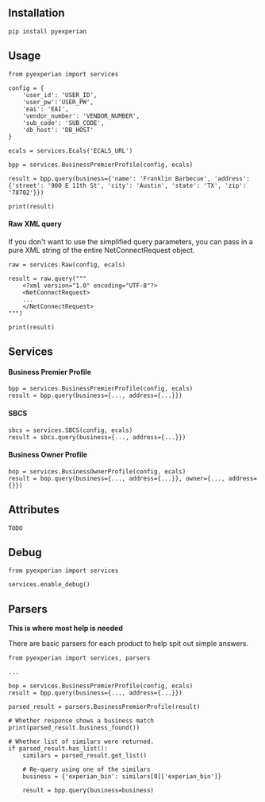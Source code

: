 ## Installation

    pip install pyexperian

## Usage

    from pyexperian import services
    
    config = {
        'user_id': 'USER_ID', 
        'user_pw':'USER_PW', 
        'eai': 'EAI', 
        'vendor_number': 'VENDOR_NUMBER', 
        'sub_code': 'SUB_CODE', 
        'db_host': 'DB_HOST'
    }
    
    ecals = services.Ecals('ECALS_URL')
    
    bpp = services.BusinessPremierProfile(config, ecals)
    
    result = bpp.query(business={'name': 'Franklin Barbecue', 'address': {'street': '900 E 11th St', 'city': 'Austin', 'state': 'TX', 'zip': '78702'}})
    
    print(result)
    
    
#### Raw XML query
If you don't want to use the simplified query parameters, you can pass in a pure XML string of the entire NetConnectRequest object.

    raw = services.Raw(config, ecals)
    
    result = raw.query("""
        <?xml version="1.0" encoding="UTF-8"?>
        <NetConnectRequest>
        ...
        </NetConnectRequest>
    """)
    
    print(result)

## Services

#### Business Premier Profile

    bpp = services.BusinessPremierProfile(config, ecals)
    result = bpp.query(business={..., address={...}})

#### SBCS

    sbcs = services.SBCS(config, ecals)
    result = sbcs.query(business={..., address={...}})
    
#### Business Owner Profile

    bop = services.BusinessOwnerProfile(config, ecals)
    result = bop.query(business={..., address={...}}, owner={..., address={}})
    

## Attributes

    TODO

## Debug 

    from pyexperian import services
    
    services.enable_debug()
    
## Parsers

**This is where most help is needed**

There are basic parsers for each product to help spit out simple answers.

    from pyexperian import services, parsers    
    
    ...
    
    bop = services.BusinessPremierProfile(config, ecals)
    result = bpp.query(business={..., address={...}})
    
    parsed_result = parsers.BusinessPremierProfile(result)
   
    # Whether response shows a business match
    print(parsed_result.business_found())
   
    # Whether list of similars were returned.
    if parsed_result.has_list():
        similars = parsed_result.get_list()
        
        # Re-query using one of the similars
        business = {'experian_bin': similars[0]['experian_bin']}
        
        result = bpp.query(business=business)
